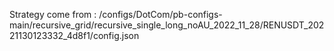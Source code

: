 Strategy come from : /configs/DotCom/pb-configs-main/recursive_grid/recursive_single_long_noAU_2022_11_28/RENUSDT_20221130123332_4d8f1/config.json
